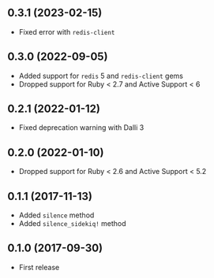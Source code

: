 ## 0.3.1 (2023-02-15)

- Fixed error with `redis-client`

## 0.3.0 (2022-09-05)

- Added support for `redis` 5 and `redis-client` gems
- Dropped support for Ruby < 2.7 and Active Support < 6

## 0.2.1 (2022-01-12)

- Fixed deprecation warning with Dalli 3

## 0.2.0 (2022-01-10)

- Dropped support for Ruby < 2.6 and Active Support < 5.2

## 0.1.1 (2017-11-13)

- Added `silence` method
- Added `silence_sidekiq!` method

## 0.1.0 (2017-09-30)

- First release

